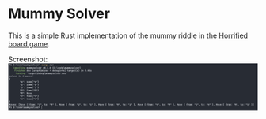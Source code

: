 # Mummy Solver

This is a simple Rust implementation of the mummy riddle in the [Horrified board game](https://boardgamegeek.com/boardgame/282524/horrified).

Screenshot:
![](./screenshot.png)
